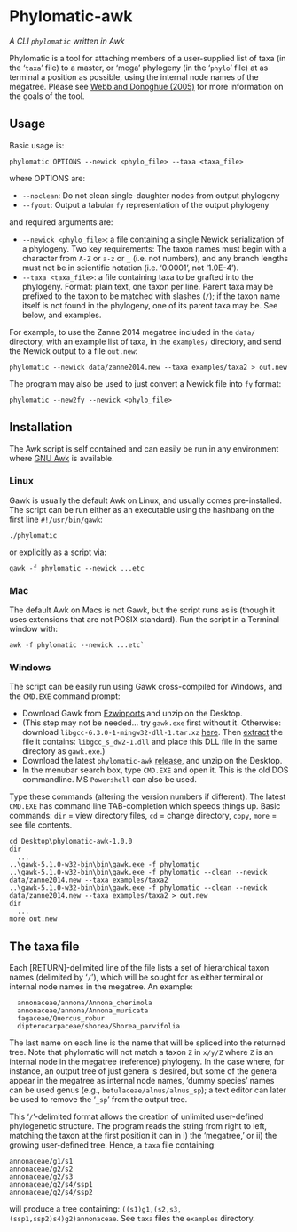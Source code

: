 # Phylomatic-awk

_A CLI `phylomatic` written in Awk_

Phylomatic is a tool for attaching members of a user-supplied list of
taxa (in the ‘`taxa`’ file) to a master, or ‘mega’ phylogeny (in the
‘`phylo`’ file) at as terminal a position as possible, using the
internal node names of the megatree.  Please see
[Webb and Donoghue (2005)](http://camwebb.info/files/pubs/webb2005_men.pdf)
for more information on the goals of the tool.

## Usage

Basic usage is:

    phylomatic OPTIONS --newick <phylo_file> --taxa <taxa_file>

where OPTIONS are:

 * `--noclean`: Do not clean single-daughter nodes from output phylogeny
 * `--fyout`: Output a tabular `fy` representation of the output phylogeny

and required arguments are:

 * `--newick <phylo_file>`: a file containing a single Newick
     serialization of a phylogeny. Two key requirements: The taxon
     names must begin with a character from `A-Z` or `a-z` or `_`
     (i.e. not numbers), and any branch lengths must not be in
     scientific notation (i.e. ‘0.0001’, not ‘1.0E-4’).
 * `--taxa <taxa_file>`: a file containing taxa to be grafted into the
     phylogeny. Format: plain text, one taxon per line. Parent taxa
     may be prefixed to the taxon to be matched with slashes (`/`); if
     the taxon name itself is not found in the phylogeny, one of its
     parent taxa may be. See below, and examples.

For example, to use the Zanne 2014 megatree included in the `data/`
directory, with an example list of taxa, in the `examples/` directory,
and send the Newick output to a file `out.new`:

    phylomatic --newick data/zanne2014.new --taxa examples/taxa2 > out.new

The program may also be used to just convert a Newick file into `fy`
format:

    phylomatic --new2fy --newick <phylo_file>

## Installation

The Awk script is self contained and can easily be run in any
environment where [GNU Awk](https://www.gnu.org/software/gawk/) is
available.

### Linux

Gawk is usually the default Awk on Linux, and usually comes
pre-installed.  The script can be run either as an executable using
the hashbang on the first line `#!/usr/bin/gawk`:

    ./phylomatic

or explicitly as a script via: 

    gawk -f phylomatic --newick ...etc

### Mac

The default Awk on Macs is not Gawk, but the script runs as is (though
it uses extensions that are not POSIX standard). Run the script in a
Terminal window with: 

    awk -f phylomatic --newick ...etc`

### Windows

The script can be easily run using Gawk cross-compiled for Windows,
and the `CMD.EXE` command prompt:

 * Download Gawk from
   [Ezwinports](https://sourceforge.net/projects/ezwinports/files/) and unzip
   on the Desktop.
 * (This step may not be needed... try `gawk.exe` first without
   it. Otherwise: download `libgcc-6.3.0-1-mingw32-dll-1.tar.xz`
   [here](https://sourceforge.net/projects/mingw/files/MinGW/Base/gcc/Version6/gcc-6.3.0/libgcc-6.3.0-1-mingw32-dll-1.tar.xz/download). Then [extract](https://tukaani.org/xz/)
   the file it contains: `libgcc_s_dw2-1.dll` and place this DLL file
   in the same directory as `gawk.exe`.)
 * Download the latest `phylomatic-awk` [release](https://github.com/camwebb/phylomatic-awk/releases/), and unzip on the Desktop.
 * In the menubar search box, type `CMD.EXE` and open it. This is the old
   DOS commandline. MS `Powershell` can also be used.

Type these commands (altering the version numbers if different). The
latest `CMD.EXE` has command line TAB-completion which speeds things
up. Basic commands: `dir` = view directory files, `cd` = change
directory, `copy`, `more` = see file contents.

    cd Desktop\phylomatic-awk-1.0.0
    dir
      ...
    ..\gawk-5.1.0-w32-bin\bin\gawk.exe -f phylomatic
    ..\gawk-5.1.0-w32-bin\bin\gawk.exe -f phylomatic --clean --newick data/zanne2014.new --taxa examples/taxa2
    ..\gawk-5.1.0-w32-bin\bin\gawk.exe -f phylomatic --clean --newick data/zanne2014.new --taxa examples/taxa2 > out.new
    dir
      ...
    more out.new

## The taxa file

Each [RETURN]-delimited line of the file lists a set of hierarchical
taxon names (delimited by ‘`/`’), which will be sought for as either
terminal or internal node names in the megatree. An example:

      annonaceae/annona/Annona_cherimola
      annonaceae/annona/Annona_muricata
      fagaceae/Quercus_robur
      dipterocarpaceae/shorea/Shorea_parvifolia

The last name on each line is the name that will be spliced into the
returned tree. Note that phylomatic will not match a taxon `Z` in
`x/y/Z` where `Z` is an internal node in the megatree (reference)
phylogeny. In the case where, for instance, an output tree of just
genera is desired, but some of the genera appear in the megatree as
internal node names, ‘dummy species’ names can be used genus (e.g.,
`betulaceae/alnus/alnus_sp`); a text editor can later be used to
remove the ‘`_sp`’ from the output tree.

This ‘`/`’-delimited format allows the creation of unlimited
user-defined phylogenetic structure. The program reads the string from
right to left, matching the taxon at the first position it can in i)
the ‘megatree,’ or ii) the growing user-defined tree. Hence, a `taxa`
file containing:

```
annonaceae/g1/s1
annonaceae/g2/s2
annonaceae/g2/s3
annonaceae/g2/s4/ssp1
annonaceae/g2/s4/ssp2
```

will produce a tree containing:
`((s1)g1,(s2,s3,(ssp1,ssp2)s4)g2)annonaceae`.  See `taxa` files the
`examples` directory.

